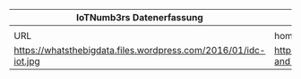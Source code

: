 |IoTNumb3rs Datenerfassung|||||||||||
| ---- | ---- | ---- | ---- | ---- | ---- | ---- | ---- | ---- | ---- | ---- |
||||||||||||
|URL|home_url|filename|device_class|device_count|market_class|market_volume|prognosis_year|publication_year|authorship_class|Dropbox folder|
|https://whatsthebigdata.files.wordpress.com/2016/01/idc-iot.jpg|https://whatsthebigdata.com/2016/01/26/present-and-future-iot-numbers-from-idc-infographic/|file4_idc-iot.jpg||||||||marielledemuth/20181105-2100|

